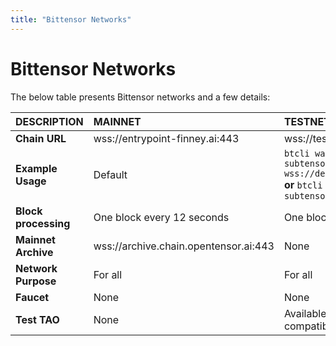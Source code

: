 ```yaml
---
title: "Bittensor Networks"
---
```


# Bittensor Networks

The below table presents Bittensor networks and a few details:

| DESCRIPTION | MAINNET | TESTNET | DEVNET |
| :-----------| :------ |:-------|:----|
| **Chain URL**   | wss://entrypoint-finney.ai:443 | wss://test.finney.opentensor.ai:443 |wss://dev.chain.opentensor.ai:443|
| **Example Usage**| Default|`btcli wallet swap_hotkey --subtensor.chain_endpoint wss://dev.chain.opentensor.ai:443` **or** `btcli wallet swap_hotkey --subtensor.network test`|`btcli wallet swap_hotkey --subtensor.chain_endpoint wss://dev.chain.opentensor.ai:443`|
| **Block processing** | One block every 12 seconds | One block every 12 seconds | One block every 12 seconds|
| **Mainnet Archive** | wss://archive.chain.opentensor.ai:443 | None | None |
| **Network Purpose**| For all | For all | **For OTF-internal development only** |
| **Faucet**| None | None | Available on internal project-basis |
| **Test TAO**| None | Available on request (not compatible with devnet test TAO) | Available internally on request (not compatible with testnet test TAO)|

